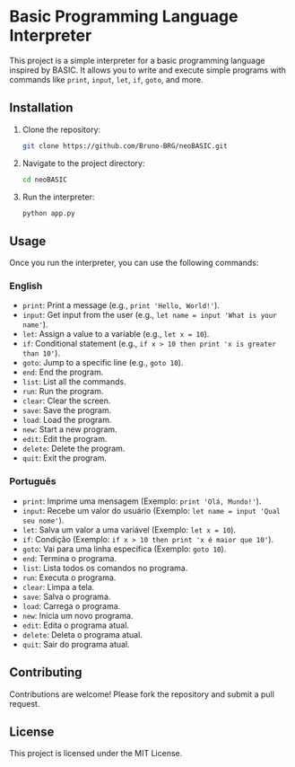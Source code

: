 # Basic Programming Language Interpreter

This project is a simple interpreter for a basic programming language inspired by BASIC. It allows you to write and execute simple programs with commands like `print`, `input`, `let`, `if`, `goto`, and more.

## Installation

1. Clone the repository:
    ```sh
    git clone https://github.com/Bruno-BRG/neoBASIC.git
    ```
2. Navigate to the project directory:
    ```sh
    cd neoBASIC
    ```
3. Run the interpreter:
    ```sh
    python app.py
    ```

## Usage

Once you run the interpreter, you can use the following commands:

### English

- `print`: Print a message (e.g., `print 'Hello, World!'`).
- `input`: Get input from the user (e.g., `let name = input 'What is your name'`).
- `let`: Assign a value to a variable (e.g., `let x = 10`).
- `if`: Conditional statement (e.g., `if x > 10 then print 'x is greater than 10'`).
- `goto`: Jump to a specific line (e.g., `goto 10`).
- `end`: End the program.
- `list`: List all the commands.
- `run`: Run the program.
- `clear`: Clear the screen.
- `save`: Save the program.
- `load`: Load the program.
- `new`: Start a new program.
- `edit`: Edit the program.
- `delete`: Delete the program.
- `quit`: Exit the program.

### Português

- `print`: Imprime uma mensagem (Exemplo: `print 'Olá, Mundo!'`).
- `input`: Recebe um valor do usuário (Exemplo: `let name = input 'Qual seu nome'`).
- `let`: Salva um valor a uma variável (Exemplo: `let x = 10`).
- `if`: Condição (Exemplo: `if x > 10 then print 'x é maior que 10'`).
- `goto`: Vai para uma linha específica (Exemplo: `goto 10`).
- `end`: Termina o programa.
- `list`: Lista todos os comandos no programa.
- `run`: Executa o programa.
- `clear`: Limpa a tela.
- `save`: Salva o programa.
- `load`: Carrega o programa.
- `new`: Inicia um novo programa.
- `edit`: Edita o programa atual.
- `delete`: Deleta o programa atual.
- `quit`: Sair do programa atual.

## Contributing

Contributions are welcome! Please fork the repository and submit a pull request.

## License

This project is licensed under the MIT License.
